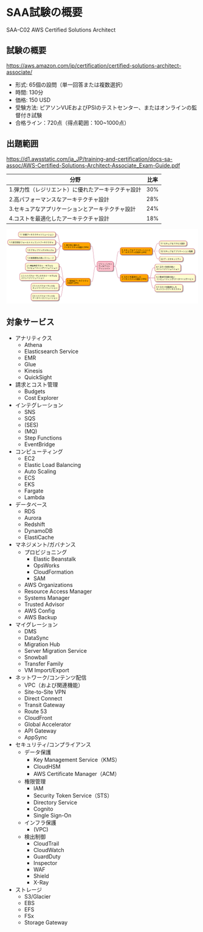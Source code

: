 
# SAA試験の概要
SAA-C02 AWS Certified Solutions Architect 

## 試験の概要
https://aws.amazon.com/jp/certification/certified-solutions-architect-associate/

* 形式: 65個の設問（単一回答または複数選択）
* 時間: 130分
* 価格: 150 USD
* 受験方法: ピアソンVUEおよびPSIのテストセンター、またはオンラインの監督付き試験
* 合格ライン：720点（得点範囲：100~1000点）

## 出題範囲
https://d1.awsstatic.com/ja_JP/training-and-certification/docs-sa-assoc/AWS-Certified-Solutions-Architect-Associate_Exam-Guide.pdf

| 分野 | 比率 |
|--|--|
| 1.弾力性（レジリエント）に優れたアーキテクチャ設計 | 30% |
| 2.高パフォーマンスなアーキテクチャ設計 | 28% |
| 3.セキュアなアプリケーションとアーキテクチャ設計 | 24% |
| 4.コストを最適化したアーキテクチャ設計 | 18% |

![](assets/exam-coverage.svg)

## 対象サービス

* アナリティクス
    * Athena
    * Elasticsearch Service
    * EMR
    * Glue
    * Kinesis
    * QuickSight
* 請求とコスト管理
    * Budgets
    * Cost Explorer
* インテグレーション
    * SNS
    * SQS
    * (SES)
    * (MQ)
    * Step Functions
    * EventBridge
* コンピューティング
    * EC2
    * Elastic Load Balancing
    * Auto Scaling
    * ECS
    * EKS
    * Fargate
    * Lambda
* データベース
    * RDS
    * Aurora
    * Redshift
    * DynamoDB
    * ElastiCache
* マネジメント/ガバナンス
    * プロビジョニング
        * Elastic Beanstalk
        * OpsWorks
        * CloudFormation
        * SAM
    * AWS Organizations
    * Resource Access Manager
    * Systems Manager
    * Trusted Advisor
    * AWS Config
    * AWS Backup
* マイグレーション
    * DMS
    * DataSync
    * Migration Hub
    * Server Migration Service
    * Snowball
    * Transfer Family
    * VM Import/Export
* ネットワーク/コンテンツ配信
    * VPC（および関連機能）
    * Site-to-Site VPN
    * Direct Connect
    * Transit Gateway
    * Route 53
    * CloudFront
    * Global Accelerator
    * API Gateway
    * AppSync
* セキュリティ/コンプライアンス
    * データ保護
        * Key Management Service（KMS）
        * CloudHSM
        * AWS Certificate Manager（ACM）
    * 権限管理
        * IAM
        * Security Token Service（STS）
        * Directory Service
        * Cognito
        * Single Sign-On
    * インフラ保護
        * (VPC)
    * 検出制御
        * CloudTrail
        * CloudWatch
        * GuardDuty
        * Inspector
        * WAF
        * Shield
        * X-Ray
* ストレージ
    * S3/Glacier
    * EBS
    * EFS
    * FSx
    * Storage Gateway

